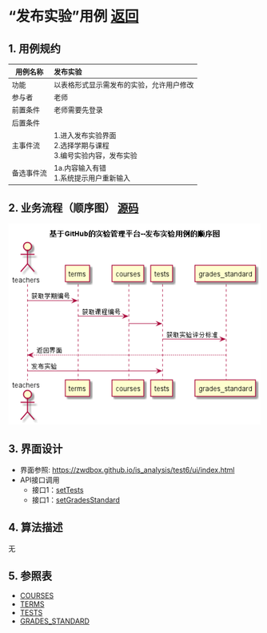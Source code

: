 <!-- markdownlint-disable MD033-->
<!-- 禁止MD033类型的警告 https://www.npmjs.com/package/markdownlint -->

# “发布实验”用例 [返回](../README.md)
## 1. 用例规约

|用例名称|发布实验|
|-------|:-------------|
|功能|以表格形式显示需发布的实验，允许用户修改|
|参与者|老师|
|前置条件|老师需要先登录|
|后置条件| |
|主事件流| 1.进入发布实验界面<br>2.选择学期与课程<br>3.编号实验内容，发布实验|
|备选事件流| 1a.内容输入有错<br>1.系统提示用户重新输入|

## 2. 业务流程（顺序图） [源码](../src/学生列表.puml)
![发布实验](../发布实验.png) 

## 3. 界面设计
- 界面参照: https://zwdbox.github.io/is_analysis/test6/ui/index.html
- API接口调用
    - 接口1：[setTests](../impl/setTests.md) 
    - 接口1：[setGradesStandard](../impl/setGradesStandard.md) 

## 4. 算法描述
无
    
## 5. 参照表

- [COURSES](../数据库设计.md/#COURSES)
- [TERMS](../数据库设计.md/#TERMS)
- [TESTS](../数据库设计.md/#TESTS)
- [GRADES_STANDARD](../数据库设计.md/#GRADES_STANDARD)



